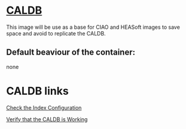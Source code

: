 # [CALDB](http://cxc.cfa.harvard.edu/ciao/download/caldb.html)


This image will be use as a base for CIAO and HEASoft images to save space and avoid to replicate the CALDB.


## Default beaviour of the container:
none

# CALDB links

[Check the Index Configuration](http://cxc.harvard.edu/caldb/downloads/#dl_config)

[Verify that the CALDB is Working](http://cxc.harvard.edu/caldb/downloads/#dl_verify)


